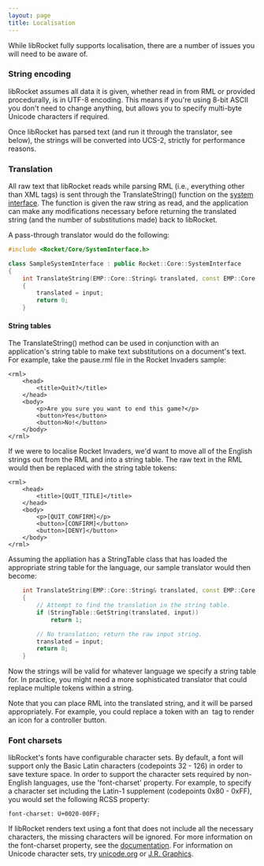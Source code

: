 ```yaml
---
layout: page
title: Localisation
---
```


While libRocket fully supports localisation, there are a number of issues you will need to be aware of.

### String encoding

libRocket assumes all data it is given, whether read in from RML or provided procedurally, is in UTF-8 encoding. This means if you're using 8-bit ASCII you don't need to change anything, but allows you to specify multi-byte Unicode characters if required.

Once libRocket has parsed text (and run it through the translator, see below), the strings will be converted into UCS-2, strictly for performance reasons.

### Translation

All raw text that libRocket reads while parsing RML (i.e., everything other than XML tags) is sent through the TranslateString() function on the [system interface](cpp_manual/interfaces.html#the-system-interface). The function is given the raw string as read, and the application can make any modifications necessary before returning the translated string (and the number of substitutions made) back to libRocket.

A pass-through translator would do the following:

```cpp
#include <Rocket/Core/SystemInterface.h>

class SampleSystemInterface : public Rocket::Core::SystemInterface
{
	int TranslateString(EMP::Core::String& translated, const EMP::Core::String& input)
	{
		translated = input;
		return 0;
	}
```

#### String tables

The TranslateString() method can be used in conjunction with an application's string table to make text substitutions on a document's text. For example, take the pause.rml file in the Rocket Invaders sample:

```
<rml>
	<head>
		<title>Quit?</title>
	</head>
	<body>
		<p>Are you sure you want to end this game?</p>
		<button>Yes</button>
		<button>No!</button>
	</body>
</rml>
```

If we were to localise Rocket Invaders, we'd want to move all of the English strings out from the RML and into a string table. The raw text in the RML would then be replaced with the string table tokens:

```
<rml>
	<head>
		<title>[QUIT_TITLE]</title>
	</head>
	<body>
		<p>[QUIT_CONFIRM]</p>
		<button>[CONFIRM]</button>
		<button>[DENY]</button>
	</body>
</rml>
```

Assuming the appliation has a StringTable class that has loaded the appropriate string table for the language, our sample translator would then become:

```cpp
	int TranslateString(EMP::Core::String& translated, const EMP::Core::String& input)
	{
		// Attempt to find the translation in the string table.
		if (StringTable::GetString(translated, input))
			return 1;

		// No translation; return the raw input string.
		translated = input;
		return 0;
	}
```

Now the strings will be valid for whatever language we specify a string table for. In practice, you might need a more sophisticated translator that could replace multiple tokens within a string.

Note that you can place RML into the translated string, and it will be parsed appropriately. For example, you could replace a token with an <img> tag to render an icon for a controller button.

### Font charsets

libRocket's fonts have configurable character sets. By default, a font will support only the Basic Latin characters (codepoints 32 - 126) in order to save texture space. In order to support the character sets required by non-English languages, use the 'font-charset' property. For example, to specify a character set including the Latin-1 supplement (codepoints 0x80 - 0xFF), you would set the following RCSS property:

```
font-charset: U+0020-00FF;
```

If libRocket renders text using a font that does not include all the necessary characters, the missing characters will be ignored. For more information on the font-charset property, see the [documentation](rcss/fonts.html#font-charset-the-font-charset-property). For information on Unicode character sets, try [unicode.org](http://unicode.org/charts) or [J.R. Graphics](http://jrgraphix.net/research/unicode_blocks.php). 